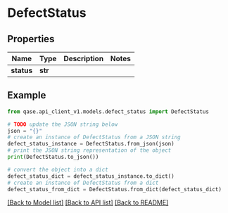 # DefectStatus


## Properties

Name | Type | Description | Notes
------------ | ------------- | ------------- | -------------
**status** | **str** |  | 

## Example

```python
from qase.api_client_v1.models.defect_status import DefectStatus

# TODO update the JSON string below
json = "{}"
# create an instance of DefectStatus from a JSON string
defect_status_instance = DefectStatus.from_json(json)
# print the JSON string representation of the object
print(DefectStatus.to_json())

# convert the object into a dict
defect_status_dict = defect_status_instance.to_dict()
# create an instance of DefectStatus from a dict
defect_status_from_dict = DefectStatus.from_dict(defect_status_dict)
```
[[Back to Model list]](../README.md#documentation-for-models) [[Back to API list]](../README.md#documentation-for-api-endpoints) [[Back to README]](../README.md)


